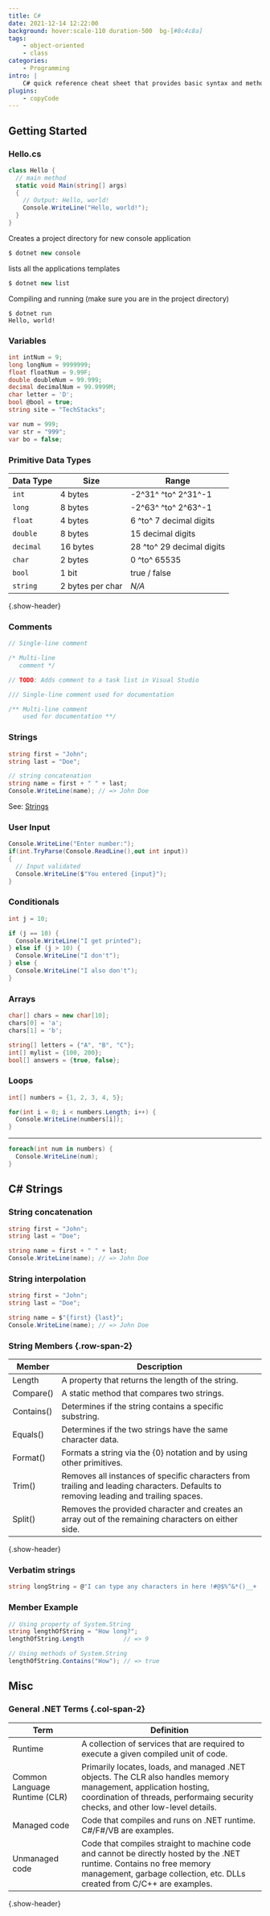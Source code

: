 ```yaml
---
title: C#
date: 2021-12-14 12:22:00
background: hover:scale-110 duration-500  bg-[#8c4c8a]
tags:
    - object-oriented
    - class
categories:
    - Programming
intro: |
    C# quick reference cheat sheet that provides basic syntax and methods.
plugins:
    - copyCode
---
```



Getting Started
--------

### Hello.cs
```cs
class Hello {
  // main method
  static void Main(string[] args)
  {
    // Output: Hello, world!
    Console.WriteLine("Hello, world!");
  }
}
```

Creates a project directory for new console application
```cs
$ dotnet new console
```

lists all the applications templates
```cs
$ dotnet new list 
```

Compiling and running (make sure you are in the project directory)
```shell script
$ dotnet run
Hello, world!
```



### Variables
```cs
int intNum = 9;
long longNum = 9999999;
float floatNum = 9.99F;
double doubleNum = 99.999;
decimal decimalNum = 99.9999M;
char letter = 'D';
bool @bool = true;
string site = "TechStacks";

var num = 999;
var str = "999";
var bo = false;
```


### Primitive Data Types 
| Data Type | Size             | Range                   |
| --------- | ---------------- | ----------------------- |
| `int`     | 4 bytes          | -2^31^ ^to^ 2^31^-1     |
| `long`    | 8 bytes          | -2^63^ ^to^ 2^63^-1     |
| `float`   | 4 bytes          | 6 ^to^ 7 decimal digits   |
| `double`  | 8 bytes          | 15 decimal digits       |
| `decimal` | 16 bytes         | 28 ^to^ 29 decimal digits |
| `char`    | 2 bytes          | 0 ^to^ 65535            |
| `bool`    | 1 bit            | true / false            |
| `string`  | 2 bytes per char | _N/A_                   |
{.show-header}



### Comments
```cs
// Single-line comment

/* Multi-line 
   comment */

// TODO: Adds comment to a task list in Visual Studio

/// Single-line comment used for documentation

/** Multi-line comment 
    used for documentation **/

```


### Strings
```cs
string first = "John";
string last = "Doe";

// string concatenation
string name = first + " " + last;
Console.WriteLine(name); // => John Doe
```
See: [Strings](#c-strings)

### User Input
```cs
Console.WriteLine("Enter number:");
if(int.TryParse(Console.ReadLine(),out int input))
{
  // Input validated
  Console.WriteLine($"You entered {input}");
}
```


### Conditionals
```cs
int j = 10;

if (j == 10) {
  Console.WriteLine("I get printed");
} else if (j > 10) {
  Console.WriteLine("I don't");
} else {
  Console.WriteLine("I also don't");
}
```


### Arrays
```cs
char[] chars = new char[10];
chars[0] = 'a';
chars[1] = 'b';

string[] letters = {"A", "B", "C"};
int[] mylist = {100, 200};
bool[] answers = {true, false};
```


### Loops
```cs
int[] numbers = {1, 2, 3, 4, 5};

for(int i = 0; i < numbers.Length; i++) {
  Console.WriteLine(numbers[i]);
}
```
---
```cs
foreach(int num in numbers) {
  Console.WriteLine(num);
}
```





C# Strings
----------------

### String concatenation
```cs
string first = "John";
string last = "Doe";

string name = first + " " + last;
Console.WriteLine(name); // => John Doe
```

### String interpolation
```cs
string first = "John";
string last = "Doe";

string name = $"{first} {last}";
Console.WriteLine(name); // => John Doe
```

### String Members {.row-span-2}
| Member      | Description |
|------------ |-------------|
| Length      | A property that returns the length of the string.         |
| Compare()   | A static method that compares two strings.  |
| Contains()  | Determines if the string contains a specific substring. |
| Equals()    | Determines if the two strings have the same character data. |
| Format()    | Formats a string via the {0} notation and by using other primitives. |
| Trim()      | Removes all instances of specific characters from trailing and leading characters. Defaults to removing leading and trailing spaces. |
| Split()     | Removes the provided character and creates an array out of the remaining characters on either side. |
{.show-header}


### Verbatim strings
```cs {.wrap}
string longString = @"I can type any characters in here !#@$%^&*()__+ '' \n \t except double quotes and I will be taken literally. I even work with multiple lines.";
```


### Member Example
```cs
// Using property of System.String
string lengthOfString = "How long?";
lengthOfString.Length           // => 9

// Using methods of System.String
lengthOfString.Contains("How"); // => true
```




Misc
-----------

### General .NET Terms {.col-span-2}

| Term       | Definition |
|------------|------------|
| Runtime | A collection of services that are required to execute a given compiled unit of code. |
| Common Language Runtime (CLR) | Primarily locates, loads, and managed .NET objects. The CLR also handles memory management, application hosting, coordination of threads, performaing security checks, and other low-level details. |
| Managed code | Code that compiles and runs on .NET runtime. C#/F#/VB are examples. |
| Unmanaged code | Code that compiles straight to machine code and cannot be directly hosted by the .NET runtime. Contains no free memory management, garbage collection, etc. DLLs created from C/C++ are examples. |
{.show-header}


